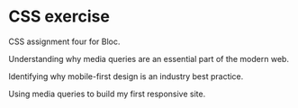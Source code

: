 <b><h1>CSS exercise</b></h1>

CSS assignment four for Bloc.

Understanding why media queries are an essential part of the modern web.

Identifying why mobile-first design is an industry best practice.

Using media queries to build my first responsive site.
